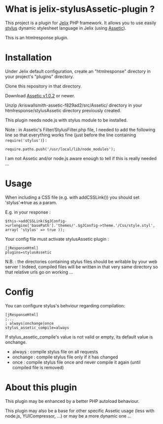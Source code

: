 What is jelix-stylusAssetic-plugin ?
==============================

This project is a plugin for [Jelix](http://jelix.org) PHP framework. It allows you to use easily [stylus](http://learnboost.github.com/stylus/) dynamic stylesheet language in Jelix (using [Assetic](https://github.com/kriswallsmith/assetic)).

This is an htmlresponse plugin.



Installation
============

Under Jelix default configuration, create an "htmlresponse" directory in your project's "plugins" directory.

Clone this repository in that directory.

Download [Assetic v1.0.2](https://github.com/kriswallsmith/assetic/zipball/v1.0.2) or newer.

Unzip /kriswallsmith-assetic-f829ad2/src/Assetic/ directory in your htmlresponse/stylusAssetic directory previously created.



This plugin needs node.js with stylus module to be installed.

Note : in Assetic's Filter/StylusFilter.php file, I needed to add the following line so that everything works fine (just before the line containing `require('stylus')`) :

`require.paths.push('/usr/local/lib/node_modules');`


I am not Assetic and/or node.js aware enough to tell if this is really needed ...





Usage
=====

When including a CSS file (e.g. with addCSSLink()) you should set 'stylus'=>true as a param.

E.g. in your response :

`$this->addCSSLink($gJConfig->urlengine['basePath'].'themes/'.$gJConfig->theme.'/Css/style.styl', array( 'stylus' => true ));`

Your config file must activate stylusAssetic plugin :

    [jResponseHtml]
    plugins=stylusAssetic

N.B. : the directories containing stylus files should be writable by your web server ! Indeed, compiled files will be written in that very same directory so that relative urls go on working ...



Config
======

You can configure stylus's behviour regarding compilation:

    [jResponseHtml]
    ;...
    ; always|onchange|once
    stylus_assetic_compile=always

If stylus\_assetic\_compile's value is not valid or empty, its default value is onchange.

* always : compile stylus file on all requests
* onchange : compile stylus file only if it has changed
* once : compile stylus file once and never compile it again (until compiled file is removed)



About this plugin
=================

This plugin may be enhanced by a better PHP autoload behaviour.

This plugin may also be a base for other specific Assetic usage (less with node.js, YUICompressor, ...) or may be a more dynamic one ...

